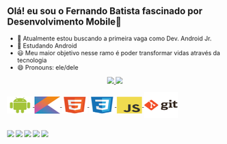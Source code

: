 ## Olá! eu sou o Fernando Batista fascinado por Desenvolvimento Mobile🤳

- 🔭 Atualmente estou buscando a primeira vaga como Dev. Android Jr.
- 🌱 Estudando Android
- 😃 Meu maior objetivo nesse ramo é poder transformar vidas através da tecnologia
- 😄 Pronouns: ele/dele

<div align="center">
  <a href="https://github.com/NandoBatista">
  <img height="180em" src="https://github-readme-stats.vercel.app/api?username=NandoBatista&show_icons=true&theme=dracula&include_all_commits=true&count_private=true"/>
  <img height="180em" src="https://github-readme-stats.vercel.app/api/top-langs/?username=NandoBatista&layout=compact&langs_count=7&theme=dracula"/>
</div>
  
  <div style="display: inline_block"><br>
  
  <img align="center" alt="Fernando-Android" height="40" width="60" src="https://github.com/devicons/devicon/blob/master/icons/android/android-original.svg">
  <img align="center" alt="Fernando-Kotlin" height="40" width="60" src="https://github.com/devicons/devicon/blob/master/icons/kotlin/kotlin-original.svg">
  <img align="center" alt="Fernando-HTML" height="40" width="60" src="https://raw.githubusercontent.com/devicons/devicon/master/icons/html5/html5-original.svg">
  <img align="center" alt="Fernando-CSS" height="40" width="60" src="https://raw.githubusercontent.com/devicons/devicon/master/icons/css3/css3-original.svg">
  <img align="center" alt="Fernando-JS" height="40" width="60" src="https://github.com/devicons/devicon/blob/master/icons/javascript/javascript-original.svg">
  <img align="center" alt="Fernando-GIT" height="60" width="80" src="https://github.com/devicons/devicon/blob/master/icons/git/git-original-wordmark.svg">
  
  ##
  
  <div>
    <a href="https://" target="_blank"><img src="https://img.shields.io/badge/YouTube-FF0000?style=for-the-badge&logo=youtube&logoColor=white" target="_blank"></a>
  <a href="https://www.instagram.com/fernando2ksep/" target="_blank"><img src="https://img.shields.io/badge/-Instagram-%23E4405F?style=for-the-badge&logo=instagram&logoColor=white" target="_blank"></a>
 <a href="" target="_blank"><img src="https://img.shields.io/badge/Discord-7289DA?style=for-the-badge&logo=discord&logoColor=white" target="_blank"></a> 
  <a href ="mailto:fernandobatistadev@gmail.com"><img src="https://img.shields.io/badge/-Gmail-%23333?style=for-the-badge&logo=gmail&logoColor=white" target="_blank"></a>
  <a href="https://www.linkedin.com/in/fernando-batista-8212811ba/" target="_blank"><img src="https://img.shields.io/badge/-LinkedIn-%230077B5?style=for-the-badge&logo=linkedin&logoColor=white" target="_blank"></a> 
  </div>
  
